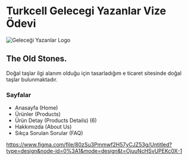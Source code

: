 # Turkcell Gelecegi Yazanlar Vize Ödevi

![Geleceği Yazanlar Logo](https://gelecegiyazanlar.turkcell.com.tr/themes/custom/gyz/logo.svg)

## The Old Stones.

Doğal taşlar ilgi alanım olduğu için tasarladığım e ticaret sitesinde doğal taşlar bulunmaktadır.

<h3>Sayfalar</h3>

- Anasayfa (Home)
- Ürünler (Products)
- Ürün Detay (Products Details) (6)
- Hakkımızda (About Us)
- Sıkça Sorulan Sorular (FAQ)

https://www.figma.com/file/80zSu3Pmmwf2H57yCJZ53g/Untitled?type=design&node-id=0%3A1&mode=design&t=OjuuNcHSvUPEKc0X-1
